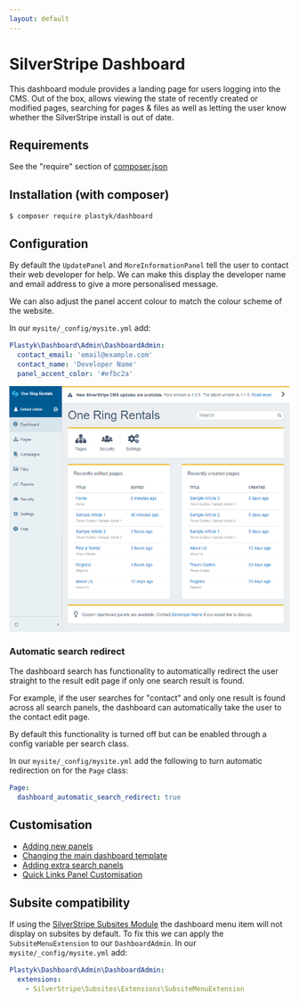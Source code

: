 ```yaml
---
layout: default
---
```


# SilverStripe Dashboard

This dashboard module provides a landing page for users logging into the CMS. Out of the box, allows viewing the state of recently created or modified pages, searching for pages & files as well as letting the user know whether the SilverStripe install is out of date.

## Requirements

See the "require" section of [composer.json](https://github.com/plastyk/silverstripe-dashboard/blob/master/composer.json)

## Installation (with composer)

    $ composer require plastyk/dashboard

## Configuration

By default the `UpdatePanel` and `MoreInformationPanel` tell the user to contact their web developer for help. We can make this display the developer name and email address to give a more personalised message.

We can also adjust the panel accent colour to match the colour scheme of the website.

In our `mysite/_config/mysite.yml` add:

```yml
Plastyk\Dashboard\Admin\DashboardAdmin:
  contact_email: 'email@example.com'
  contact_name: 'Developer Name'
  panel_accent_color: '#efbc2a'
```
![Dashboard module customisation screenshot](images/dashboard-module-screenshot-yellow.png)

### Automatic search redirect

The dashboard search has functionality to automatically redirect the user straight to the result edit page if only one search result is found.

For example, if the user searches for "contact" and only one result is found across all search panels, the dashboard can automatically take the user to the contact edit page.

By default this functionality is turned off but can be enabled through a config variable per search class.

In our `mysite/_config/mysite.yml` add the following to turn automatic redirection on for the `Page` class:

```yml
Page:
  dashboard_automatic_search_redirect: true
```

## Customisation
* [Adding new panels](https://plastyk.github.io/silverstripe-dashboard/en/customisation-new-panels)
* [Changing the main dashboard template](https://plastyk.github.io/silverstripe-dashboard/en/customisation-main-template)
* [Adding extra search panels](https://plastyk.github.io/silverstripe-dashboard/en/customisation-extra-search-panels)
* [Quick Links Panel Customisation](https://plastyk.github.io/silverstripe-dashboard/en/customisation-quicklinks)

## Subsite compatibility

If using the [SilverStripe Subsites Module](https://github.com/silverstripe/silverstripe-subsites/) the dashboard menu item will not display on subsites by default. To fix this we can apply the `SubsiteMenuExtension` to our `DashboardAdmin`. In our `mysite/_config/mysite.yml` add:

```yml
Plastyk\Dashboard\Admin\DashboardAdmin:
  extensions:
    - SilverStripe\Subsites\Extensions\SubsiteMenuExtension
```

